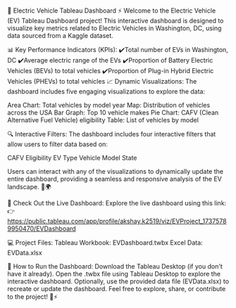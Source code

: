 🚗 Electric Vehicle Tableau Dashboard ⚡
Welcome to the Electric Vehicle (EV) Tableau Dashboard project! This interactive dashboard is designed to visualize key metrics related to Electric Vehicles in Washington, DC, using data sourced from a Kaggle dataset.

📊 Key Performance Indicators (KPIs):
✔️Total number of EVs in Washington, DC
✔️Average electric range of the EVs
✔️Proportion of Battery Electric Vehicles (BEVs) to total vehicles
✔️Proportion of Plug-in Hybrid Electric Vehicles (PHEVs) to total vehicles
📈 Dynamic Visualizations:
The dashboard includes five engaging visualizations to explore the data:

Area Chart: Total vehicles by model year
Map: Distribution of vehicles across the USA
Bar Graph: Top 10 vehicle makes
Pie Chart: CAFV (Clean Alternative Fuel Vehicle) eligibility
Table: List of vehicles by model

🔍 Interactive Filters:
The dashboard includes four interactive filters that allow users to filter data based on:

CAFV Eligibility
EV Type
Vehicle Model
State

Users can interact with any of the visualizations to dynamically update the entire dashboard, providing a seamless and responsive analysis of the EV landscape. 🚗🌍

🌟 Check Out the Live Dashboard:
Explore the live dashboard using this link:👉 https://public.tableau.com/app/profile/akshay.k2519/viz/EVProject_17375789950470/EVDashboard

💻 Project Files:
Tableau Workbook: EVDashboard.twbx
Excel Data: EVData.xlsx

📝 How to Run the Dashboard:
Download the Tableau Desktop (if you don't have it already).
Open the .twbx file using Tableau Desktop to explore the interactive dashboard.
Optionally, use the provided data file (EVData.xlsx) to recreate or update the dashboard.
Feel free to explore, share, or contribute to the project! 🚗⚡
